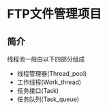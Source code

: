 # FTP文件管理项目 
## 简介
线程池一般由以下四部分组成
- 线程管理器(Thread_pool)
- 工作线程(Work_thread)
- 任务接口(Task)
- 任务队列(Task_queue)


